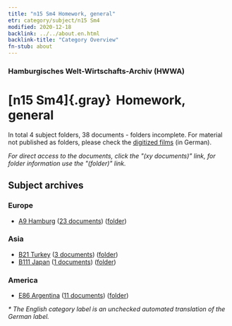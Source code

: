 ```yaml
---
title: "n15 Sm4 Homework, general"
etr: category/subject/n15 Sm4
modified: 2020-12-18
backlink: ../../about.en.html
backlink-title: "Category Overview"
fn-stub: about
---
```


### Hamburgisches Welt-Wirtschafts-Archiv (HWWA)
# [n15 Sm4]{.gray}&#8201; Homework, general&#160; 





In total 4 subject folders, 38 documents - folders incomplete.
For material not published as folders, please check the [digitized films](/film/h1_sh) (in German).

_For direct access to the documents, click the "(xy documents)" link, for folder information use the "(folder)" link._

## Subject archives



### Europe

- [A9 Hamburg](../../../geo/about.en.html#A9) (<a href="https://dfg-viewer.de/show/?tx_dlf[id]=https://pm20.zbw.eu/mets/sh/1409xx/140905/1451xx/145165/public.mets.en.xml" target="_blank">23 documents</a>) ([folder](http://purl.org/pressemappe20/folder/sh/140905,145165))

### Asia

- [B21 Turkey](../../../geo/about.en.html#B21) (<a href="https://dfg-viewer.de/show/?tx_dlf[id]=https://pm20.zbw.eu/mets/sh/1411xx/141111/1451xx/145165/public.mets.en.xml" target="_blank">3 documents</a>) ([folder](http://purl.org/pressemappe20/folder/sh/141111,145165))
- [B111 Japan](../../../geo/about.en.html#B111) (<a href="https://dfg-viewer.de/show/?tx_dlf[id]=https://pm20.zbw.eu/mets/sh/1412xx/141272/1451xx/145165/public.mets.en.xml" target="_blank">1 documents</a>) ([folder](http://purl.org/pressemappe20/folder/sh/141272,145165))

### America

- [E86 Argentina](../../../geo/about.en.html#E86) (<a href="https://dfg-viewer.de/show/?tx_dlf[id]=https://pm20.zbw.eu/mets/sh/1416xx/141692/1451xx/145165/public.mets.en.xml" target="_blank">11 documents</a>) ([folder](http://purl.org/pressemappe20/folder/sh/141692,145165))


_* The English category label is an unchecked automated translation of the German label._

